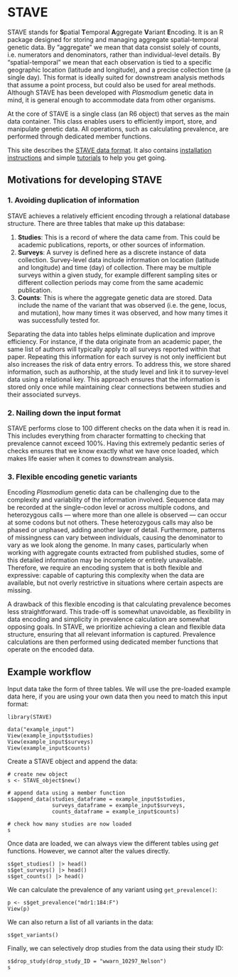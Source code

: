 
# STAVE

STAVE stands for **S**patial **T**emporal **A**ggregate **V**ariant
**E**ncoding. It is an R package designed for storing and managing aggregate
spatial-temporal genetic data. By “aggregate” we mean that data consist solely
of counts, i.e. numerators and denominators, rather than individual-level
details. By “spatial-temporal” we mean that each observation is tied to a
specific geographic location (latitude and longitude), and a precise collection
time (a single day). This format is ideally suited for downstream analysis
methods that assume a point process, but could also be used for areal methods.
Although STAVE has been developed with *Plasmodium* genetic data in mind, it is
general enough to accommodate data from other organisms.

At the core of STAVE is a single class (an R6 object) that serves as the main data
container. This class enables users to efficiently import, store, and manipulate
genetic data. All operations, such as calculating prevalence, are performed
through dedicated member functions.

This site describes the [STAVE data format](TODO). It also contains
[installation instructions](TODO) and simple [tutorials](TODO) to help you get
going.

## Motivations for developing STAVE

### 1. Avoiding duplication of information

STAVE achieves a relatively efficient encoding through a relational database
structure. There are three tables that make up this database:

1. **Studies**: This is a record of where the data came from. This could be
academic publications, reports, or other sources
of information.
2. **Surveys**: A survey is defined here as a discrete instance of data
collection. Survey-level data include information on location (latitude and
longitude) and time (day) of collection. There may be multiple surveys within a
given study, for example different sampling sites or different collection
periods may come from the same academic publication.
3. **Counts**: This is where the aggregate genetic data are stored. Data include
the name of the variant that was observed (i.e. the gene, locus, and mutation),
how many times it was observed, and how many times it was successfully tested
for.

Separating the data into tables helps eliminate duplication and improve
efficiency. For instance, if the data originate from an academic paper, the same
list of authors will typically apply to all surveys reported within that paper.
Repeating this information for each survey is not only inefficient but also
increases the risk of data entry errors. To address this, we store shared
information, such as authorship, at the study level and link it to survey-level
data using a relational key. This approach ensures that the information is
stored only once while maintaining clear connections between studies and their
associated surveys.

### 2. Nailing down the input format

STAVE performs close to 100 different checks on the data when it is read in.
This includes everything from character formatting to checking that prevalence
cannot exceed 100%. Having this extremely pedantic series of checks ensures that
we know exactly what we have once loaded, which makes life easier when it comes
to downstream analysis.

### 3. Flexible encoding genetic variants

Encoding *Plasmodium* genetic data can be challenging due to the complexity and
variability of the information involved. Sequence data may be recorded at the
single-codon level or across multiple codons, and heterozygous calls — where
more than one allele is observed — can occur at some codons but not others.
These heterozygous calls may also be phased or unphased, adding another layer of
detail. Furthermore, patterns of missingness can vary between individuals,
causing the denominator to vary as we look along the genome. In many cases,
particularly when working with aggregate counts extracted from published
studies, some of this detailed information may be incomplete or entirely
unavailable. Therefore, we require an encoding system that is both flexible and
expressive: capable of capturing this complexity when the data are available,
but not overly restrictive in situations where certain aspects are missing.

A drawback of this flexible encoding is that calculating prevalence becomes less
straightforward. This trade-off is somewhat unavoidable, as flexibility in data
encoding and simplicity in prevalence calculation are somewhat opposing goals.
In STAVE, we prioritize achieving a clean and flexible data structure, ensuring
that all relevant information is captured. Prevalence calculations are then
performed using dedicated member functions that operate on the encoded data.



## Example workflow

Input data take the form of three tables. We will use the pre-loaded example
data here, if you are using your own data then you need to match this input format:
```{r}
library(STAVE)

data("example_input")
View(example_input$studies)
View(example_input$surveys)
View(example_input$counts)
```

Create a STAVE object and append the data:
```{r}
# create new object
s <- STAVE_object$new()

# append data using a member function
s$append_data(studies_dataframe = example_input$studies,
              surveys_dataframe = example_input$surveys,
              counts_dataframe = example_input$counts)

# check how many studies are now loaded
s
```

Once data are loaded, we can always view the different tables using *get* functions. However, we cannot alter the values directly.
```{r}
s$get_studies() |> head()
s$get_surveys() |> head()
s$get_counts() |> head()
```

We can calculate the prevalence of any variant using `get_prevalence()`:
```{r}
p <- s$get_prevalence("mdr1:184:F")
View(p)
```

We can also return a list of all variants in the data:
```{r}
s$get_variants()
```

Finally, we can selectively drop studies from the data using their study ID:
```{r}
s$drop_study(drop_study_ID = "wwarn_10297_Nelson")
s
```
